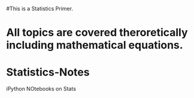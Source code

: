 #This is a Statistics Primer.

# All topics are covered theroretically including mathematical equations.

# Statistics-Notes
iPython NOtebooks on Stats
